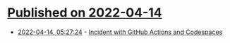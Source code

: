 # [Published on 2022-04-14](index.md)

* [2022-04-14, 05:27:24](https://news.ycombinator.com/item?id=31023695) - [Incident with GitHub Actions and Codespaces](https://www.githubstatus.com/incidents/vxvyrmy9w1vp)
